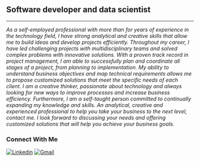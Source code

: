 ##  Software developer and data scientist
---
*As a self-employed professional with more than for years of experience in the technology field, I have strong analytical and creative skills that allow me to build ideas and develop projects efficiently. Throughout my career, I have led challenging projects with multidisciplinary teams and solved complex problems with innovative solutions. With a proven track record in project management, I am able to successfully plan and coordinate all stages of a project, from planning to implementation. My ability to understand business objectives and map technical requirements allows me to propose customized solutions that meet the specific needs of each client. I am a creative thinker, passionate about technology and always looking for new ways to improve processes and increase business efficiency. Furthermore, I am a self-taught person committed to continually expanding my knowledge and skills. An analytical, creative and experienced professional to help you take your business to the next level, contact me. I look forward to discussing your needs and offering customized solutions that will help you achieve your business goals.*



### Connect With Me
[![Linkedin](https://img.shields.io/badge/-LinkedIn-%230077B5?style=for-the-badge&logo=linkedin&logoColor=white)](https://www.linkedin.com/in/hedriss10/)
[![Gmail](https://img.shields.io/badge/Gmail-D14836?style=for-the-badge&logo=gmail&logoColor=white)](mailto:hedrisgts@gmail.com "hedrisgts@gamil.com")

